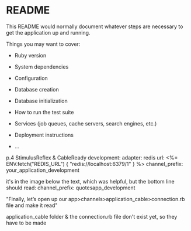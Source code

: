 # README

This README would normally document whatever steps are necessary to get the
application up and running.

Things you may want to cover:

* Ruby version

* System dependencies

* Configuration

* Database creation

* Database initialization

* How to run the test suite

* Services (job queues, cache servers, search engines, etc.)

* Deployment instructions

* ...

p.4 StimulusReflex & CableReady
development:
  adapter: redis
  url: <%= ENV.fetch("REDIS_URL") { "redis://localhost:6379/1" } %>
  channel_prefix: your_application_development

it's in the image below the text, which was helpful, but the bottom line should read:
  channel_prefix: quotesapp_development


"Finally, let’s open up our app>channels>application_cable>connection.rb file and make it read"

application_cable folder & the connection.rb file don't exist yet, so they have to be made